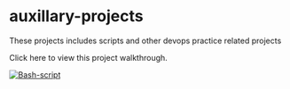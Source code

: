 # auxillary-projects
These projects includes scripts and other devops practice related projects

Click here to view this project walkthrough.

[![Bash-script](https://img.youtube.com/vi/YOUTUBE_VIDEO_ID_HERE/0.jpg)](https://youtu.be/vtuP5ksVKy4)


